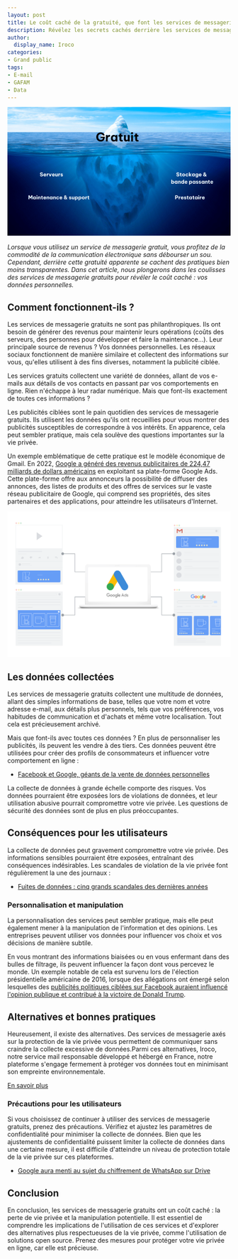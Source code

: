 ```yaml
---
layout: post
title: Le coût caché de la gratuité, que font les services de messagerie gratuits de vos données ?
description: Révélez les secrets cachés derrière les services de messagerie gratuits et découvrez le vrai coût de votre vie privée en ligne.
author:
  display_name: Iroco
categories:
- Grand public
tags:
- E-mail
- GAFAM
- Data
---
```


![Illustration de l'article](/images/cout-cacher/iceberg.png)

*Lorsque vous utilisez un service de messagerie gratuit, vous profitez de la commodité de la communication électronique sans débourser un sou. Cependant, derrière cette gratuité apparente se cachent des pratiques bien moins transparentes. Dans cet article, nous plongerons dans les coulisses des services de messagerie gratuits pour révéler le coût caché : vos données personnelles.*

## Comment fonctionnent-ils ?

Les services de messagerie gratuits ne sont pas philanthropiques. Ils ont besoin de générer des revenus pour maintenir leurs opérations (coûts des serveurs, des personnes pour développer et faire la maintenance...). Leur principale source de revenus ? Vos données personnelles. Les réseaux sociaux fonctionnent de manière similaire et collectent des informations sur vous, qu'elles utilisent à des fins diverses, notamment la publicité ciblée.

Les services gratuits collectent une variété de données, allant de vos e-mails aux détails de vos contacts en passant par vos comportements en ligne. Rien n'échappe à leur radar numérique. Mais que font-ils exactement de toutes ces informations ?

Les publicités ciblées sont le pain quotidien des services de messagerie gratuits. Ils utilisent les données qu'ils ont recueillies pour vous montrer des publicités susceptibles de correspondre à vos intérêts. En apparence, cela peut sembler pratique, mais cela soulève des questions importantes sur la vie privée.

 Un exemple emblématique de cette pratique est le modèle économique de Gmail. En 2022, [Google a généré des revenus publicitaires de 224,47 milliards de dollars américains](https://www.statista.com/statistics/266249/advertising-revenue-of-google/) en exploitant sa plate-forme Google Ads. Cette plate-forme offre aux annonceurs la possibilité de diffuser des annonces, des listes de produits et des offres de services sur le vaste réseau publicitaire de Google, qui comprend ses propriétés, des sites partenaires et des applications, pour atteindre les utilisateurs d'Internet.

![Schéma Google ads](/images/cout-cacher/google-gmail-ads.png)

## Les données collectées

Les services de messagerie gratuits collectent une multitude de données, allant des simples informations de base, telles que votre nom et votre adresse e-mail, aux détails plus personnels, tels que vos préférences, vos habitudes de communication et d'achats et même votre localisation. Tout cela est précieusement archivé.

Mais que font-ils avec toutes ces données ? En plus de personnaliser les publicités, ils peuvent les vendre à des tiers. Ces données peuvent être utilisées pour créer des profils de consommateurs et influencer votre comportement en ligne :

* [Facebook et Google, géants de la vente de données personnelles](https://www.la-croix.com/Economie/Economie-et-entreprises/Facebook-Google-geants-vente-donnees-personnelles-2019-12-29-1201068909)

La collecte de données à grande échelle comporte des risques. Vos données pourraient être exposées lors de violations de données, et leur utilisation abusive pourrait compromettre votre vie privée. Les questions de sécurité des données sont de plus en plus préoccupantes.

## Conséquences pour les utilisateurs

La collecte de données peut gravement compromettre votre vie privée. Des informations sensibles pourraient être exposées, entraînant des conséquences indésirables. Les scandales de violation de la vie privée font régulièrement la une des journaux :

* [Fuites de données : cinq grands scandales des dernières années](https://ici.radio-canada.ca/nouvelle/1193991/scandale-fuite-vol-renseignements-personnel)

### Personnalisation et manipulation
La personnalisation des services peut sembler pratique, mais elle peut également mener à la manipulation de l'information et des opinions. Les entreprises peuvent utiliser vos données pour influencer vos choix et vos décisions de manière subtile.

En vous montrant des informations biaisées ou en vous enfermant dans des bulles de filtrage, ils peuvent influencer la façon dont vous percevez le monde.  Un exemple notable de cela est survenu lors de l'élection présidentielle américaine de 2016, lorsque des allégations ont émergé selon lesquelles des [publicités politiques ciblées sur Facebook auraient influencé l'opinion publique et contribué à la victoire de Donald Trump](https://www.sudouest.fr/economie/reseaux-sociaux/facebook-et-election-de-donald-trump-un-nouveau-scandale-embarrassant-3124627.php).

## Alternatives et bonnes pratiques

Heureusement, il existe des alternatives. Des services de messagerie axés sur la protection de la vie privée vous permettent de communiquer sans craindre la collecte excessive de données.Parmi ces alternatives, Iroco, notre service mail responsable développé et hébergé en France, notre plateforme s'engage fermement à protéger vos données tout en minimisant son empreinte environnementale.

[En savoir plus](https://iroco.co/about)

### Précautions pour les utilisateurs

Si vous choisissez de continuer à utiliser des services de messagerie gratuits, prenez des précautions. Vérifiez et ajustez les paramètres de confidentialité pour minimiser la collecte de données. Bien que les ajustements de confidentialité puissent limiter la collecte de données dans une certaine mesure, il est difficile d'atteindre un niveau de protection totale de la vie privée sur ces plateformes.

* [Google aura menti au sujet du chiffrement de WhatsApp sur Drive](https://www.journaldugeek.com/2021/10/25/google-aura-menti-au-sujet-du-chiffrage-de-whatsapp-sur-drive/)

## Conclusion

En conclusion, les services de messagerie gratuits ont un coût caché : la perte de vie privée et la manipulation potentielle. Il est essentiel de comprendre les implications de l'utilisation de ces services et d'explorer des alternatives plus respectueuses de la vie privée, comme l'utilisation de solutions open source. Prenez des mesures pour protéger votre vie privée en ligne, car elle est précieuse.
